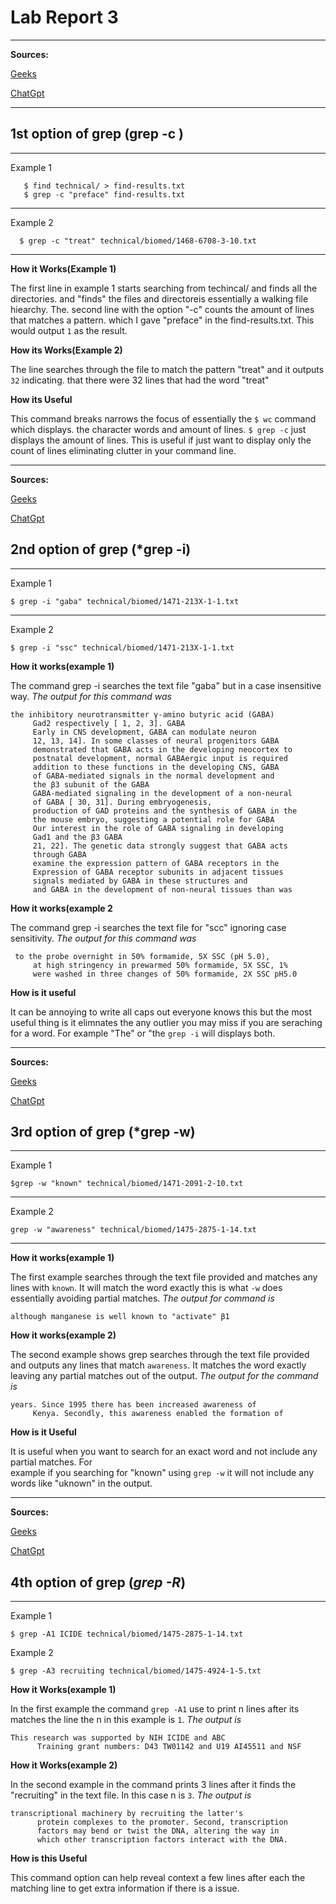 # Lab Report 3
--- 
  **Sources:** 
  
  [Geeks](https://www.geeksforgeeks.org/grep-command-in-unixlinux/)  
  
  [ChatGpt](https://chat.openai.com/)
  
  ---
  
## 1st option of grep (grep -c )
  
  ---
  
  Example 1
  
  
  ``` 
     $ find technical/ > find-results.txt
     $ grep -c "preface" find-results.txt
  ```
  --- 
  Example 2
  
  
  ```
    $ grep -c "treat" technical/biomed/1468-6708-3-10.txt
  ```
  ---
  
  **How it Works(Example 1)** 
  
  The first line in example 1 starts searching from techincal/ and finds all the directories. 
  and "finds" the files and directoreis essentially a walking file hiearchy. The. 
  second line with the option "-c" counts the amount of lines that matches a pattern. 
  which I gave "preface" in the find-results.txt. This would output ```1``` as the result.
  
  **How its Works(Example 2)**
  
  The line searches through the file to match the pattern "treat" and it outputs ```32``` indicating. 
  that there were 32 lines that had the word "treat"
  
  **How its Useful**
  
  This command breaks narrows the focus of essentially the ``` $ wc ``` command which displays. 
  the character words and amount of lines. ```$ grep -c```  just displays the amount of lines. This
  is useful if just want to display only the count of lines eliminating clutter in your command line.
 
---
**Sources:** 

[Geeks](https://www.geeksforgeeks.org/grep-command-in-unixlinux/)

[ChatGpt](https://chat.openai.com/)

## 2nd option of grep (*grep -i)

 ---
  Example 1
  ```
  $ grep -i "gaba" technical/biomed/1471-213X-1-1.txt
  ```
  ---
  Example 2
  ```
  $ grep -i "ssc" technical/biomed/1471-213X-1-1.txt
  ```
  
  **How it works(example 1)**
  
   The command grep -i searches the text file "gaba" but in a case insensitive way.
   *The output for this command was*
   ```
   the inhibitory neurotransmitter γ-amino butyric acid (GABA)
        Gad2 respectively [ 1, 2, 3]. GABA
        Early in CNS development, GABA can modulate neuron
        12, 13, 14]. In some classes of neural progenitors GABA
        demonstrated that GABA acts in the developing neocortex to
        postnatal development, normal GABAergic input is required
        addition to these functions in the developing CNS, GABA
        of GABA-mediated signals in the normal development and
        the β3 subunit of the GABA 
        GABA-mediated signaling in the development of a non-neural
        of GABA [ 30, 31]. During embryogenesis,
        production of GAD proteins and the synthesis of GABA in the
        the mouse embryo, suggesting a potential role for GABA
        Our interest in the role of GABA signaling in developing
        Gad1 and the β3 GABA 
        21, 22]. The genetic data strongly suggest that GABA acts
        through GABA 
        examine the expression pattern of GABA receptors in the
        Expression of GABA receptor subunits in adjacent tissues
        signals mediated by GABA in these structures and
        and GABA in the development of non-neural tissues than was
  ```
   
  **How it works(example 2**
   
   The command grep -i searches the text file for "scc" ignoring case sensitivity.
  *The output for this command was*
   ```
    to the probe overnight in 50% formamide, 5X SSC (pH 5.0),
        at high stringency in prewarmed 50% formamide, 5X SSC, 1%
        were washed in three changes of 50% formamide, 2X SSC pH5.0
   ```
   
   
   **How is it useful** 
   
   It can be annoying to write all caps out everyone knows this but the most useful thing is 
   it elimnates the any outlier you may miss if you are seraching for a word. For example "The" or "the 
   ``` grep -i ``` will displays both.
   
   
   ---
   **Sources:** 
   
   [Geeks](https://www.geeksforgeeks.org/grep-command-in-unixlinux/)  
   
   [ChatGpt](https://chat.openai.com/)
   
  ## 3rd option of grep (*grep -w)
  
   --- 
   
   Example 1
   
   ```
   $grep -w "known" technical/biomed/1471-2091-2-10.txt
   ```
   ---
   
   Example 2
   
   ```
   grep -w "awareness" technical/biomed/1475-2875-1-14.txt
   ```
   ---
   **How it works(example 1)**
   
   The first example searches through the text file provided and matches any lines with ```known```. 
   It will match the word exactly this is what ```-w``` does essentially avoiding partial matches.
   *The output for command is* 
   ```
   although manganese is well known to "activate" β1
   ```
   
   **How it works(example 2)**
   
   The second example shows grep searches through the text file provided and outputs any lines that 
   match ```awareness```.  It matches the word exactly leaving any partial matches out of the output.
   *The output for the command is*
   ```
   years. Since 1995 there has been increased awareness of
        Kenya. Secondly, this awareness enabled the formation of
   ```
   **How is it Useful**
   
  It is useful when you want to search for an exact word and not include any partial matches. For  
  example if you searching for "known" using ```grep -w``` it will not include any words like 
  "uknown" in the output.
  
  ---
  **Sources:** 
  
  [Geeks](https://www.geeksforgeeks.org/grep-command-in-unixlinux/) 
  
  [ChatGpt](https://chat.openai.com/)
  
  ## 4th option of grep (*grep -R*)
  
  ---
  
  Example 1
  
  ```
  $ grep -A1 ICIDE technical/biomed/1475-2875-1-14.txt
  ```
  
  Example 2
  ```
  $ grep -A3 recruiting technical/biomed/1475-4924-1-5.txt
  ```
  
  **How it Works(example 1)**
  
  In the first example the command ```grep -A1``` use to print n lines after its matches
  the line the n in this example is ```1```.
  *The output is*
  ```
  This research was supported by NIH ICIDE and ABC
        Training grant numbers: D43 TW01142 and U19 AI45511 and NSF
  ```
  
  **How it Works(example 2)**
  
  In the second example in the command prints 3 lines after it finds the "recruiting" in the
  text file. In this case n is ```3```.
  *The output is*
  ```
  transcriptional machinery by recruiting the latter's
        protein complexes to the promoter. Second, transcription
        factors may bend or twist the DNA, altering the way in
        which other transcription factors interact with the DNA.
  ```
  **How is this Useful**
  
  This command option can help reveal context a few lines after each the matching line to get
  extra information if there is a issue.
  
  
  
  
  
  
  
  
     
   
   

   
   

    

     
